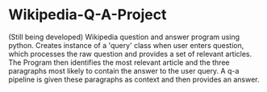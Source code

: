 # Wikipedia-Q-A-Project
(Still being developed)
Wikipedia question and answer program using python. Creates instance of a 'query' class when user enters question, which processes the raw question and provides a set of relevant articles.
The Program then identifies the most relevant article and the three paragraphs most likely to contain the answer to the user query. A q-a pipeline is given these paragraphs as context
and then provides an answer.
